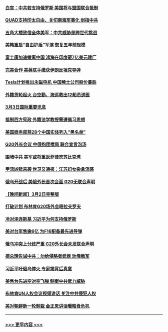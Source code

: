 #### [白宫：中共若支持俄罗斯 美国将与盟国联合抵制](../pages/prog202/a103661520.md?t=03040643) 
#### [QUAD支持印太自由、关切南海军事化 剑指中共](../pages/prog202/a103661517.md?t=03040643) 
#### [五角大楼致信全体美军：中共威胁是跨世代挑战](../pages/prog202/a103661516.md?t=03040643) 
#### [美韩重启“自由护盾”军演 恢复五年前规模](../pages/prog202/a103661521.md?t=03040643) 
#### [富士康加速撤离中国 鸿海在印度砸7亿美元建厂](../pages/prog202/a103661381.md?t=03040643) 
#### [完美合作 美英联手缴获伊朗反坦克导弹](../pages/prog202/a103661299.md?t=03040643) 
#### [Tesla计划推出永磁电机 中国稀土公司股价暴跌](../pages/prog202/a103661296.md?t=03040643) 
#### [外籍货轮起火 台空勤、海巡救出12船员送医](../pages/prog202/a103661306.md?t=03040643) 
#### [3月3日国际重要讯息](../pages/prog202/a103661304.md?t=03040643) 
#### [抵制西方宪政 外籍法学教授需遵循习思想](../pages/prog202/a103661293.md?t=03040643) 
#### [美国商务部将28个中国实体列入“黑名单”](../pages/prog202/a103661270.md?t=03040643) 
#### [G20外长会议 中俄抱团搅局 联合宣言泡汤](../pages/prog202/a103661173.md?t=03040643) 
#### [围堵中共 美军或将重返菲律宾苏比克湾](../pages/prog202/a103661152.md?t=03040643) 
#### [甲流凶猛来袭 世卫又通报：江苏妇女染禽流感](../pages/prog202/a103661158.md?t=03040643) 
#### [俄乌开战后 美俄外长首次会面 G20无联合声明](../pages/prog202/a103661150.md?t=03040643) 
#### [【晚间新闻】3月2日完整版](../pages/prog202/a103661140.md?t=03040643) 
#### [打破计划 布林肯G20场外会晤拉夫罗夫](../pages/prog202/a103661080.md?t=03040643) 
#### [冷对泽连斯基 习近平为何支持俄罗斯](../pages/prog202/a103661082.md?t=03040643) 
#### [美对台军售逾6亿 为F16配备最先进导弹](../pages/prog202/a103661083.md?t=03040643) 
#### [俄乌冲突上分歧严重 G20外长会未发联合声明](../pages/prog202/a103661079.md?t=03040643) 
#### [德总理告诫中共：勿给侵略者武器 劝俄撤军](../pages/prog202/a103661081.md?t=03040643) 
#### [习近平吁俄乌停火 专家揭背后真意](../pages/prog202/a103660587.md?t=03040643) 
#### [美售台先进空对空飞弹 制衡中共武力威胁](../pages/prog202/a103660831.md?t=03040643) 
#### [布林肯UN人权会议视频讲话 关注中共侵犯人权](../pages/prog202/a103660832.md?t=03040643) 
#### [美对朝鲜新一轮制裁  金正恩讲话曝粮食危机](../pages/prog202/a103660834.md?t=03040643) 

----
#### [ >>> 更早内容 <<< ](../indexes/prog202-earlier.md)
